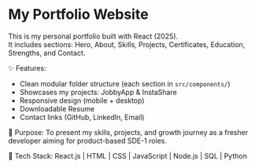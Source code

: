 # My Portfolio Website

This is my personal portfolio built with React (2025).  
It includes sections: Hero, About, Skills, Projects, Certificates, Education, Strengths, and Contact.

✨ Features:
- Clean modular folder structure (each section in `src/components/`)
- Showcases my projects: JobbyApp & InstaShare
- Responsive design (mobile + desktop)
- Downloadable Resume
- Contact links (GitHub, LinkedIn, Email)

🎯 Purpose:
To present my skills, projects, and growth journey as a fresher developer aiming for product-based SDE-1 roles.

🚀 Tech Stack:
React.js | HTML | CSS | JavaScript | Node.js | SQL | Python
